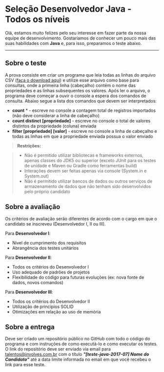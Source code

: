 Seleção Desenvolvedor Java - Todos os níveis
===================


Olá, estamos muito felizes pelo seu interesse em fazer parte da nossa equipe de desenvolvimento. Gostaríamos de conhecer um pouco mais das suas habilidades com **Java** e, para isso, preparamos o teste abaixo.

----------


Sobre o teste
-------------

A prova consiste em criar um programa que leia todas as linhas do arquivo CSV ([faça o download aqui](cidades.csv)) e utilize esse arquivo como base para consultas, onde a primeira linha (cabeçalho) contém o nome das propriedades e as linhas subsequentes os valores. Após ler o arquivo, o programa deve começar a ouvir o console a espera dos comandos de consulta. Abaixo segue a lista dos comandos que devem ser interpretados:

- **count** * - escreve no console a contagem total de registros importados (não deve considerar a linha de cabeçalho)
- **count distinct [propriedade]** - escreve no console o total de valores distintos da propriedade (coluna) enviada 
- **filter [propriedade] [valor]** - escreve no console a linha de cabeçalho e todas as linhas em que a propriedade enviada possua o valor enviado 

> **Restrições:**

> - Não é permitido utilizar bibliotecas e frameworks externos, apenas classes do JDK5 ou superior (exceto JUnit para os testes de unidade e Maven ou Gradle como ferramentas build)
> - Interações devem ser feitas apenas via console (System.in e System.out)
> - Não é permitido utilizar bancos de dados ou outros serviços de armazenamento de dados que não tenham sido desenvolvidos pelo próprio candidato

Sobre a avaliação
-------------

Os critérios de avaliação serão diferentes de acordo com o cargo em que o candidato se inscreveu (Desenvolvedor I, II ou III). 

Para **Desenvolvedor I**:

- Nível de cumprimento dos requisitos
- Abrangência dos testes unitários


Para **Desenvolvedor II**:
 
- Todos os critérios do Desenvolvedor I
- Uso adequado de padrões de projetos
- Flexibilidade do código para futuras evoluções (ex: nova fonte de dados, novos comandos)


Para **Desenvolvedor III**:

- Todos os critérios do Desenvolvedor II
- Utilização de princípios SOLID
- Otimizações em relação ao uso de memória


Sobre a entrega
-------------

Deve ser criado um repositório público no GitHub com todo o código do programa e com instruções de como executá-lo e como executar os testes. O link do repositório deve ser enviado via email para talentos@involves.com.br com o título ***"[teste-java-2017-07] Nome do Candidato"*** até a data limite informada no email em que você recebeu o link para esse teste.


